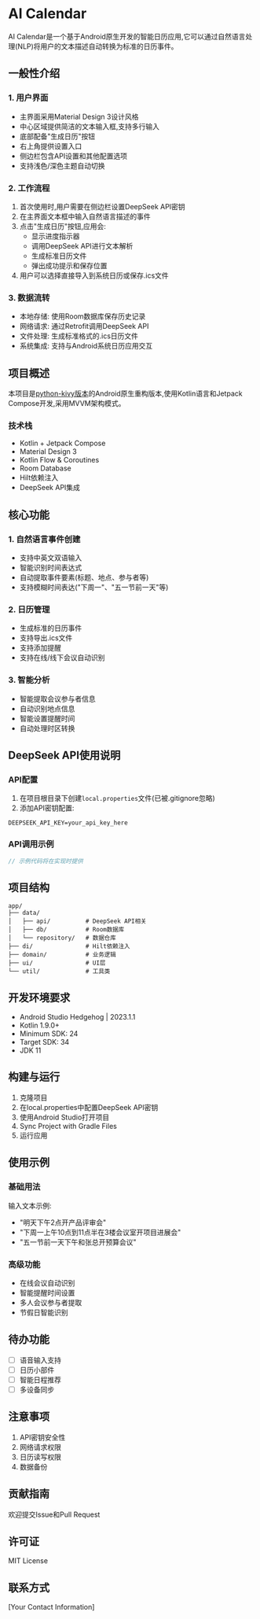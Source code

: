 # AI Calendar

AI Calendar是一个基于Android原生开发的智能日历应用,它可以通过自然语言处理(NLP)将用户的文本描述自动转换为标准的日历事件。

## 一般性介绍

### 1. 用户界面
- 主界面采用Material Design 3设计风格
- 中心区域提供简洁的文本输入框,支持多行输入
- 底部配备"生成日历"按钮
- 右上角提供设置入口
- 侧边栏包含API设置和其他配置选项
- 支持浅色/深色主题自动切换

### 2. 工作流程
1. 首次使用时,用户需要在侧边栏设置DeepSeek API密钥
2. 在主界面文本框中输入自然语言描述的事件
3. 点击"生成日历"按钮,应用会:
   - 显示进度指示器
   - 调用DeepSeek API进行文本解析
   - 生成标准日历文件
   - 弹出成功提示和保存位置
4. 用户可以选择直接导入到系统日历或保存.ics文件

### 3. 数据流转
- 本地存储: 使用Room数据库保存历史记录
- 网络请求: 通过Retrofit调用DeepSeek API
- 文件处理: 生成标准格式的.ics日历文件
- 系统集成: 支持与Android系统日历应用交互

## 项目概述

本项目是[python-kivy版本](link-to-original-project)的Android原生重构版本,使用Kotlin语言和Jetpack Compose开发,采用MVVM架构模式。

### 技术栈
- Kotlin + Jetpack Compose
- Material Design 3
- Kotlin Flow & Coroutines
- Room Database
- Hilt依赖注入
- DeepSeek API集成

## 核心功能

### 1. 自然语言事件创建
- 支持中英文双语输入
- 智能识别时间表达式
- 自动提取事件要素(标题、地点、参与者等)
- 支持模糊时间表达("下周一"、"五一节前一天"等)

### 2. 日历管理
- 生成标准的日历事件
- 支持导出.ics文件
- 支持添加提醒
- 支持在线/线下会议自动识别

### 3. 智能分析
- 智能提取会议参与者信息
- 自动识别地点信息
- 智能设置提醒时间
- 自动处理时区转换

## DeepSeek API使用说明

### API配置
1. 在项目根目录下创建`local.properties`文件(已被.gitignore忽略)
2. 添加API密钥配置:
```properties
DEEPSEEK_API_KEY=your_api_key_here
```

### API调用示例
```kotlin
// 示例代码将在实现时提供
```

## 项目结构
```
app/
├── data/
│   ├── api/          # DeepSeek API相关
│   ├── db/           # Room数据库
│   └── repository/   # 数据仓库
├── di/               # Hilt依赖注入
├── domain/           # 业务逻辑
├── ui/               # UI层
└── util/             # 工具类
```

## 开发环境要求
- Android Studio Hedgehog | 2023.1.1
- Kotlin 1.9.0+
- Minimum SDK: 24
- Target SDK: 34
- JDK 11

## 构建与运行
1. 克隆项目
2. 在local.properties中配置DeepSeek API密钥
3. 使用Android Studio打开项目
4. Sync Project with Gradle Files
5. 运行应用

## 使用示例

### 基础用法
输入文本示例:
- "明天下午2点开产品评审会"
- "下周一上午10点到11点半在3楼会议室开项目进展会"
- "五一节前一天下午和张总开预算会议"

### 高级功能
- 在线会议自动识别
- 智能提醒时间设置
- 多人会议参与者提取
- 节假日智能识别

## 待办功能
- [ ] 语音输入支持
- [ ] 日历小部件
- [ ] 智能日程推荐
- [ ] 多设备同步

## 注意事项
1. API密钥安全性
2. 网络请求权限
3. 日历读写权限
4. 数据备份

## 贡献指南
欢迎提交Issue和Pull Request

## 许可证
MIT License

## 联系方式
[Your Contact Information]

